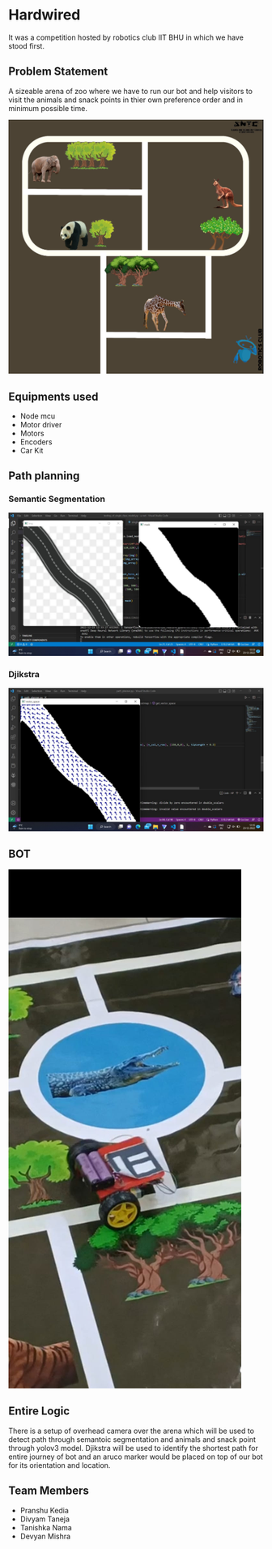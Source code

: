 # Hardwired
It was a competition hosted by robotics club IIT BHU in which we have stood first.

## Problem Statement
A sizeable arena of zoo where we have to run our bot and help visitors to visit the animals and snack points in thier own preference order and in minimum possible time.


![This is an image](https://github.com/pranshu79/Hardwired/blob/main/Screenshot%202023-01-26%20at%204.44.26%20PM.png)


## Equipments used

- Node mcu
- Motor driver
- Motors
- Encoders
- Car Kit

## Path planning


### Semantic Segmentation
![This is an image](https://github.com/pranshu79/Hardwired/blob/main/path.jpeg)


### Djikstra
![This is an image](https://github.com/pranshu79/Hardwired/blob/main/path-1.jpeg)


## BOT

![This is an image](https://github.com/pranshu79/Hardwired/blob/main/bot_image.jpeg)

## Entire Logic

There is a setup of overhead camera over the arena which will be used to detect path through semantoic segmentation and animals and snack point through yolov3 model. Djikstra will be used to identify the shortest path for entire journey of bot and an aruco marker would be placed on top of our bot for its orientation and location.

## Team Members

- Pranshu Kedia
- Divyam Taneja
- Tanishka Nama
- Devyan Mishra


